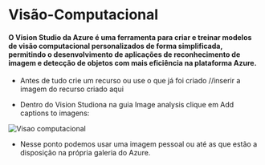 # Visão-Computacional
#### O Vision Studio da Azure é uma ferramenta para criar e treinar modelos de visão computacional personalizados de forma simplificada, permitindo o desenvolvimento de aplicações de reconhecimento de imagem e detecção de objetos com mais eficiência na plataforma Azure.

- Antes de tudo crie um recurso ou use o que já foi criado
//inserir a imagem do recurso criado aqui

- Dentro do Vision Studiona na guia Image analysis clique em Add captions to imagens:
  
![Visao computacional](https://github.com/SuellenlLima/DP02---Visao-Computacional/assets/125047720/db6d385b-9866-4678-954c-daca668a5bb6)

- Nesse ponto podemos usar uma imagem pessoal ou até as que estão a disposição na própria galeria do Azure.


